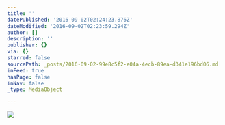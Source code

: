 ```yaml
---
title: ''
datePublished: '2016-09-02T02:24:23.876Z'
dateModified: '2016-09-02T02:23:59.294Z'
author: []
description: ''
publisher: {}
via: {}
starred: false
sourcePath: _posts/2016-09-02-99e8c5f2-e04a-4ecb-89ea-d341e196bd06.md
inFeed: true
hasPage: false
inNav: false
_type: MediaObject

---
```

![](https://the-grid-user-content.s3-us-west-2.amazonaws.com/edb3babd-49e3-4af8-becd-eddac9f3dcc8.jpg)